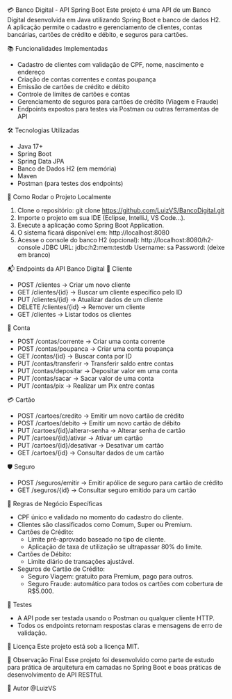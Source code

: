 💳 Banco Digital - API Spring Boot
Este projeto é uma API de um Banco Digital desenvolvida em Java utilizando Spring Boot e banco de dados H2.
A aplicação permite o cadastro e gerenciamento de clientes, contas bancárias, cartões de crédito e débito, e seguros para cartões.

📚 Funcionalidades Implementadas
* Cadastro de clientes com validação de CPF, nome, nascimento e endereço
* Criação de contas correntes e contas poupança
* Emissão de cartões de crédito e débito
* Controle de limites de cartões e contas
* Gerenciamento de seguros para cartões de crédito (Viagem e Fraude)
* Endpoints expostos para testes via Postman ou outras ferramentas de API

🛠️ Tecnologias Utilizadas
* Java 17+
* Spring Boot
* Spring Data JPA
* Banco de Dados H2 (em memória)
* Maven
* Postman (para testes dos endpoints)

🚀 Como Rodar o Projeto Localmente
1. Clone o repositório:
   git clone https://github.com/LuizVS/BancoDigital.git
2. Importe o projeto em sua IDE (Eclipse, IntelliJ, VS Code...).
3. Execute a aplicação como Spring Boot Application.
4. O sistema ficará disponível em:
   http://localhost:8080
5. Acesse o console do banco H2 (opcional):
   http://localhost:8080/h2-console
   JDBC URL: jdbc:h2:mem:testdb
   Username: sa
   Password: (deixe em branco)

📬 Endpoints da API Banco Digital
📄 Cliente
* POST /clientes → Criar um novo cliente
* GET /clientes/{id} → Buscar um cliente específico pelo ID
* PUT /clientes/{id} → Atualizar dados de um cliente
* DELETE /clientes/{id} → Remover um cliente
* GET /clientes → Listar todos os clientes

🏦 Conta
* POST /contas/corrente → Criar uma conta corrente
* POST /contas/poupanca → Criar uma conta poupança
* GET /contas/{id} → Buscar conta por ID
* PUT /contas/transferir → Transferir saldo entre contas
* PUT /contas/depositar → Depositar valor em uma conta
* PUT /contas/sacar → Sacar valor de uma conta
* PUT /contas/pix → Realizar um Pix entre contas

💳 Cartão
* POST /cartoes/credito → Emitir um novo cartão de crédito
* POST /cartoes/debito → Emitir um novo cartão de débito
* PUT /cartoes/{id}/alterar-senha → Alterar senha de cartão
* PUT /cartoes/{id}/ativar → Ativar um cartão
* PUT /cartoes/{id}/desativar → Desativar um cartão
* GET /cartoes/{id} → Consultar dados de um cartão

🛡️ Seguro
* POST /seguros/emitir → Emitir apólice de seguro para cartão de crédito
* GET /seguros/{id} → Consultar seguro emitido para um cartão

🧩 Regras de Negócio Específicas
* CPF único e validado no momento do cadastro do cliente.
* Clientes são classificados como Comum, Super ou Premium.
* Cartões de Crédito:
  * Limite pré-aprovado baseado no tipo de cliente.
  * Aplicação de taxa de utilização se ultrapassar 80% do limite.
* Cartões de Débito:
  * Limite diário de transações ajustável.
* Seguros de Cartão de Crédito:
  * Seguro Viagem: gratuito para Premium, pago para outros.
  * Seguro Fraude: automático para todos os cartões com cobertura de R$5.000.

🧪 Testes
* A API pode ser testada usando o Postman ou qualquer cliente HTTP.
* Todos os endpoints retornam respostas claras e mensagens de erro de validação.

📄 Licença
Este projeto está sob a licença MIT.

🎯 Observação Final
Esse projeto foi desenvolvido como parte de estudo para prática de arquitetura em camadas no Spring Boot e boas práticas de desenvolvimento de API RESTful.

👤 Autor
@LuizVS
